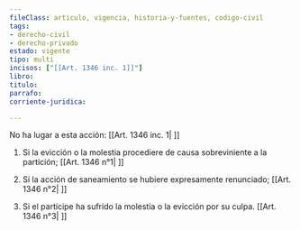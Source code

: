 ```yaml
---
fileClass: articulo, vigencia, historia-y-fuentes, codigo-civil
tags:
- derecho-civil
- derecho-privado
estado: vigente
tipo: multi
incisos: ["[[Art. 1346 inc. 1]]"]
libro:
titulo:
parrafo:
corriente-juridica:

---
```

No ha lugar a esta acción: [[Art. 1346 inc. 1| ]]

1. Si la evicción o la molestia procediere de causa sobreviniente a la partición; [[Art. 1346 n°1| ]]

2. Si la acción de saneamiento se hubiere expresamente renunciado; [[Art. 1346 n°2| ]]

3. Si el partícipe ha sufrido la molestia o la evicción por su culpa. [[Art. 1346 n°3| ]]